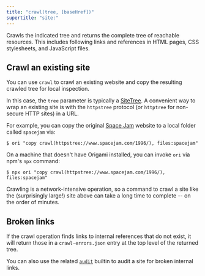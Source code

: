 ```yaml
---
title: "crawl(tree, [baseHref])"
supertitle: "site:"
---
```


Crawls the indicated tree and returns the complete tree of reachable resources. This includes following links and references in HTML pages, CSS stylesheets, and JavaScript files.

## Crawl an existing site

You can use `crawl` to crawl an existing website and copy the resulting crawled tree for local inspection.

In this case, the `tree` parameter is typically a [SiteTree](/async-tree/SiteTree.html). A convenient way to wrap an existing site is with the `httpstree` protocol (or `httptree` for non-secure HTTP sites) in a URL.

For example, you can copy the original [Space Jam](https://www.spacejam.com/1996/) website to a local folder called `spacejam` via:

```console
$ ori "copy crawl(httpstree://www.spacejam.com/1996/), files:spacejam"
```

On a machine that doesn't have Origami installed, you can invoke `ori` via npm's `npx` command:

```console
$ npx ori "copy crawl(httpstree://www.spacejam.com/1996/), files:spacejam"
```

Crawling is a network-intensive operation, so a command to crawl a site like the (surprisingly large!) site above can take a long time to complete -- on the order of minutes.

## Broken links

If the crawl operation finds links to internal references that do not exist, it will return those in a `crawl-errors.json` entry at the top level of the returned tree.

You can also use the related [`audit`](audit.html) builtin to audit a site for broken internal links.
